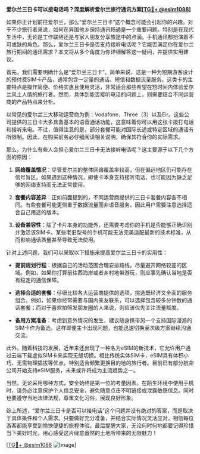 **爱尔兰三日卡可以接电话吗？深度解析爱尔兰旅行通讯方案[[TG💪+ @esim1088](https://t.me/s/esim1088)]**

如果你正计划前往爱尔兰，那么“爱尔兰三日卡”这个概念可能会引起你的兴趣。对于不少旅行者来说，如何在异国他乡保持通讯畅通是一个重要问题。特别是在现代生活中，无论是工作联络还是与家人朋友分享旅途中的点滴，手机通讯都扮演着不可或缺的角色。那么，爱尔兰三日卡是否支持接听电话呢？它能否满足你在爱尔兰旅行期间的通讯需求？本文将从多个角度为你详细解答这一疑问，并提供实用建议。

首先，我们需要明确什么是“爱尔兰三日卡”。简单来说，这是一种为短期游客设计的预付费SIM卡产品，通常包含一定量的通话、短信和数据流量服务。这类卡的主要特点是操作简便、价格实惠且使用灵活，非常适合那些希望在短时间内体验爱尔兰风土人情的旅行者。然而，具体到能否接听电话的问题上，则需要结合不同运营商的产品特点来分析。

以常见的爱尔兰三大移动运营商为例：Vodafone、Three（3）以及Eir。这些公司提供的三日卡大多具备基本的语音通话功能，这意味着你可以用这张卡拨打电话和接听来电。不过，值得注意的是，部分套餐可能对国际长途或特定区域的通话有所限制。因此，在购买前务必仔细阅读相关说明，确保其符合你的实际需求。

那么，为什么有些人会担心爱尔兰三日卡无法接听电话呢？这主要源于以下几个方面的原因：

1. **网络覆盖情况**：尽管爱尔兰的整体网络覆盖率较高，但在偏远地区仍可能存在信号盲区。如果遇到这种情况，即使卡本身支持接听电话，也可能因为缺乏足够的网络支持而无法正常使用。
   
2. **套餐内容差异**：正如前面提到的，不同运营商提供的三日卡套餐内容各不相同。有些套餐可能更侧重于数据流量而非语音服务，因此用户需要注意选择适合自己用途的版本。

3. **设备兼容性**：除了卡片本身的功能外，还需要考虑你的手机是否能够正确识别并激活该SIM卡。某些老旧型号的手机可能无法完美适配最新的技术标准，从而影响通话质量甚至导致无法使用。

针对上述问题，我们可以采取以下措施来提高爱尔兰三日卡的实用性：

- **提前规划行程**：根据自己的活动范围合理安排路线，尽量避开网络较差的区域。例如，如果你打算前往西海岸或者乡村地带游玩，则应事先确认当地是否有稳定的通信保障。
  
- **选择合适的套餐**：仔细比较各大运营商提供的选项，挑选既经济又全面的服务组合。例如，如果你经常需要与国内亲友联系，可以选择包含较多分钟数的通话套餐；而对于喜欢拍照发朋友圈的人来说，则应该优先关注流量额度。

- **备用方案准备**：考虑到意外情况的发生，建议随身携带另一个支持国际漫游的SIM卡作为备选。这样即便主卡出现问题，也能迅速切换至次级方案继续沟通交流。

此外，随着科技的发展，近年来还出现了一种名为eSIM的新技术，它允许用户通过云端下载虚拟SIM卡来实现无缝切换。相比传统实体SIM卡，eSIM具有体积小巧、无需物理插拔等优点，特别适合频繁更换目的地的旅行者。目前已有部分航空公司开始支持eSIM服务，未来或许将成为主流趋势之一。

当然，无论采用哪种方式，安全始终是第一位的考量因素。在陌生环境中使用手机时，请务必注意保护个人信息安全，避免随意点击不明链接或泄露敏感信息。同时也要遵守当地法律法规，尊重文化习俗，展现良好形象。

综上所述，“爱尔兰三日卡是否可以接电话”这个问题并没有绝对的答案，而是取决于具体条件和个人需求。只要做好充分准备，并结合实际情况灵活应对，相信每位游客都能享受到愉快便捷的旅程体验。最后提醒大家，无论何时何地都要记得珍惜当下美好时光，用心感受这片绿意盎然的土地所带来的无限魅力！

[[TG💪+ @esim1088](https://t.me/s/esim1088) ![Image](https://i.postimg.cc/4NQfJmqS/Snipaste-2025-05-13-00-14-12.png)]